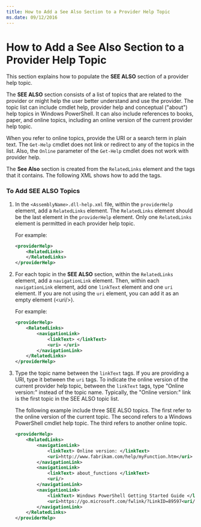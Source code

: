```yaml
---
title: How to Add a See Also Section to a Provider Help Topic
ms.date: 09/12/2016
---
```

# How to Add a See Also Section to a Provider Help Topic

This section explains how to populate the **SEE ALSO** section of a provider help topic.

The **SEE ALSO** section consists of a list of topics that are related to the provider or might help
the user better understand and use the provider. The topic list can include cmdlet help, provider
help and conceptual ("about") help topics in Windows PowerShell. It can also include references to
books, paper, and online topics, including an online version of the current provider help topic.

When you refer to online topics, provide the URI or a search term in plain text. The `Get-Help`
cmdlet does not link or redirect to any of the topics in the list. Also, the `Online` parameter of
the `Get-Help` cmdlet does not work with provider help.

The **See Also** section is created from the `RelatedLinks` element and the tags that it contains.
The following XML shows how to add the tags.

### To Add SEE ALSO Topics

1. In the `<AssemblyName>.dll-help.xml` file, within the `providerHelp` element, add a
   `RelatedLinks` element. The `RelatedLinks` element should be the last element in the
   `providerHelp` element. Only one `RelatedLinks` element is permitted in each provider help topic.

   For example:

    ```xml
    <providerHelp>
        <RelatedLinks>
        </RelatedLinks>
    </providerHelp>
    ```

1. For each topic in the **SEE ALSO** section, within the `RelatedLinks` element, add a
   `navigationLink` element. Then, within each `navigationLink` element, add one `linkText` element
   and one `uri` element. If you are not using the `uri` element, you can add it as an empty element
   (\<uri/>).

   For example:

    ```xml
    <providerHelp>
        <RelatedLinks>
            <navigationLink>
                <linkText> </linkText>
                <uri> </uri>
            </navigationLink>
        </RelatedLinks>
    </providerHelp>
    ```

1. Type the topic name between the `linkText` tags. If you are providing a URI, type it between the
   `uri` tags. To indicate the online version of the current provider help topic, between the
   `linkText` tags, type "Online version:" instead of the topic name. Typically, the "Online
   version:" link is the first topic in the SEE ALSO topic list.

   The following example include three SEE ALSO topics. The first refer to the online version of the
   current topic. The second refers to a Windows PowerShell cmdlet help topic. The third refers to
   another online topic.

    ```xml
    <providerHelp>
        <RelatedLinks>
            <navigationLink>
                <linkText> Online version: </linkText>
                <uri>http://www.fabrikam.com/help/myFunction.htm</uri>
            </navigationLink>
            <navigationLink>
                <linkText> about_functions </linkText>
                <uri/>
            </navigationLink>
            <navigationLink>
                <linkText> Windows PowerShell Getting Started Guide </linkText>
                <uri>https://go.microsoft.com/fwlink/?LinkID=89597<uri/>
            </navigationLink>
        </RelatedLinks>
    </providerHelp>
    ```
